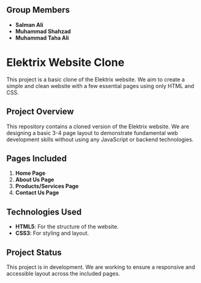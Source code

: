 ## Group Members

- **Salman Ali**
- **Muhammad Shahzad**
- **Muhammad Taha Ali**
  

# Elektrix Website Clone

This project is a basic clone of the Elektrix website. We aim to create a simple and clean website with a few essential pages using only HTML and CSS.

## Project Overview

This repository contains a cloned version of the Elektrix website. We are designing a basic 3-4 page layout to demonstrate fundamental web development skills without using any JavaScript or backend technologies.

## Pages Included

1. **Home Page**
2. **About Us Page**
3. **Products/Services Page**
4. **Contact Us Page**

## Technologies Used

- **HTML5**: For the structure of the website.
- **CSS3**: For styling and layout.

## Project Status

This project is in development. We are working to ensure a responsive and accessible layout across the included pages.

